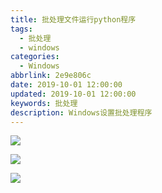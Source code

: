 ```yaml
---
title: 批处理文件运行python程序
tags:
  - 批处理
  - windows
categories:
  - Windows
abbrlink: 2e9e806c
date: 2019-10-01 12:00:00
updated: 2019-10-01 12:00:00
keywords: 批处理
description: Windows设置批处理程序
---
```


![](https://cdn.jsdelivr.net/gh/kcyln/ImageHosting@latest/2020/07/28/ad18833c934078075fffe616570a4841.png)

![](https://cdn.jsdelivr.net/gh/kcyln/ImageHosting@latest/2020/07/28/80ab4633e92e0290197446da111dec4f.png)

![](https://cdn.jsdelivr.net/gh/kcyln/ImageHosting@latest/2020/07/28/fdace5bfcad75ffe0b243156ff54f496.png)